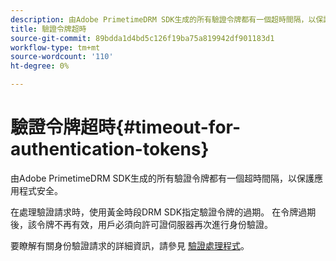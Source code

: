 ```yaml
---
description: 由Adobe PrimetimeDRM SDK生成的所有驗證令牌都有一個超時間隔，以保護應用程式安全。
title: 驗證令牌超時
source-git-commit: 89bdda1d4bd5c126f19ba75a819942df901183d1
workflow-type: tm+mt
source-wordcount: '110'
ht-degree: 0%

---
```



# 驗證令牌超時{#timeout-for-authentication-tokens}

由Adobe PrimetimeDRM SDK生成的所有驗證令牌都有一個超時間隔，以保護應用程式安全。

在處理驗證請求時，使用黃金時段DRM SDK指定驗證令牌的過期。 在令牌過期後，該令牌不再有效，用戶必須向許可證伺服器再次進行身份驗證。

要瞭解有關身份驗證請求的詳細資訊，請參見 [驗證處理程式](https://help.adobe.com/en_US/primetime/api/drm-apis/server/javadocs-flashaccess-pro/com/adobe/flashaccess/sdk/protocol/authentication/AuthenticationHandler.html)。
